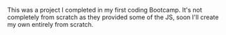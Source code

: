 This was a project I completed in my first coding Bootcamp. It's not completely from scratch as they provided some of the JS, soon I'll create my own entirely from scratch.
